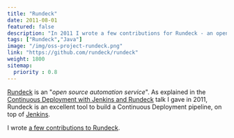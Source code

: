 ```yaml
---
title: "Rundeck"
date: 2011-08-01
featured: false
description: "In 2011 I wrote a few contributions for Rundeck - an open source automation service."
tags: ["Rundeck","Java"]
image: "/img/oss-project-rundeck.png"
link: "https://github.com/rundeck/rundeck"
weight: 1800
sitemap:
  priority : 0.8
---
```


[Rundeck](https://github.com/rundeck/rundeck) is an "*open source automation service*". As explained in the [Continuous Deployment with Jenkins and Rundeck](/publications/2011-03-meetup-paris-devops/) talk I gave in 2011, Rundeck is an excellent tool to build a Continuous Deployment pipeline, on top of [Jenkins](https://jenkins.io/).

I wrote [a few contributions to Rundeck](https://github.com/rundeck/rundeck/issues?q=author%3Avbehar).
